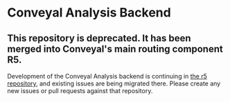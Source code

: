 # Conveyal Analysis Backend

## This repository is deprecated. It has been merged into Conveyal's main routing component R5. 
Development of the Conveyal Analysis backend is continuing in [the r5 repository](https://github.com/conveyal/r5), and existing issues are being migrated there. Please create any new issues or pull requests against that repository.
